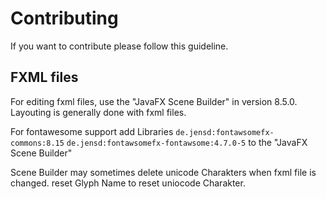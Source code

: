 # Contributing

If you want to contribute please follow this guideline.

## FXML files

For editing fxml files, use the "JavaFX Scene Builder" in version 8.5.0.  
Layouting is generally done with fxml files.

For fontawesome support add Libraries 
`de.jensd:fontawsomefx-commons:8.15`
`de.jensd:fontawsomefx-fontawsome:4.7.0-5`
to the "JavaFX Scene Builder"

Scene Builder may sometimes delete unicode Charakters when fxml file is changed.
reset Glyph Name to reset uniocode Charakter.